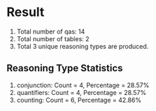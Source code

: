 # Result<br/>
1. Total number of qas: 14<br/>
2. Total number of tables: 2<br/>
3. Total 3 unique reasoning types are produced.<br/>
## **Reasoning Type Statistics**<br/>
1. conjunction: Count = 4, Percentage = 28.57%<br/>
2. quantifiers: Count = 4, Percentage = 28.57%<br/>
3. counting: Count = 6, Percentage = 42.86%<br/>

